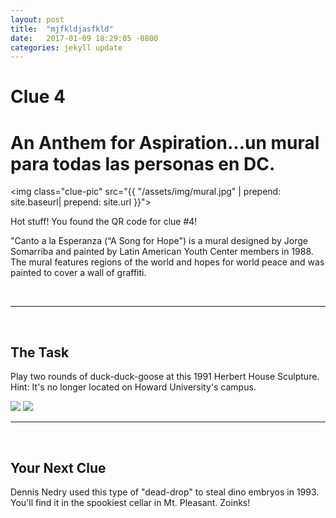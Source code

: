 ```yaml
---
layout: post
title:  "mjfkldjasfkld"
date:   2017-01-09 18:29:05 -0800
categories: jekyll update
---
```

<h1 class="post-title" itemprop="name headline">Clue 4</h1>

<h1>An Anthem for Aspiration…un mural para todas las personas en DC.</h1>

<img class="clue-pic" src="{{ "/assets/img/mural.jpg" | prepend: site.baseurl| prepend: site.url }}">
<br>
<p>Hot stuff! You found the QR code for clue #4!</p>
<p>"Canto a la Esperanza (“A Song for Hope") is a mural designed by Jorge Somarriba and painted by Latin American Youth Center members in 1988. The mural features regions of the world and hopes for world peace and was painted to cover a wall of graffiti.
</p>
<br>
<hr>
<br>
<h2>The Task</h2>
<p>Play two rounds of duck-duck-goose at this 1991 Herbert House Sculpture. Hint: It's no longer located on Howard University's campus.
</p>
<img src="https://img.washingtonpost.com/rf/image_1484w/2010-2019/WashingtonPost/2015/11/11/Local/Images/familycircle31447284851.jpg">
<img src="https://img.washingtonpost.com/rf/image_1024w/2010-2019/WashingtonPost/2015/11/11/Local/Images/famlycircle21447284852.jpg">
<br>
<hr>
<br>
<h2>Your Next Clue</h2>
<p>Dennis Nedry used this type of "dead-drop" to steal dino embryos in 1993. You'll find it in the spookiest cellar in Mt. Pleasant. Zoinks!</p>